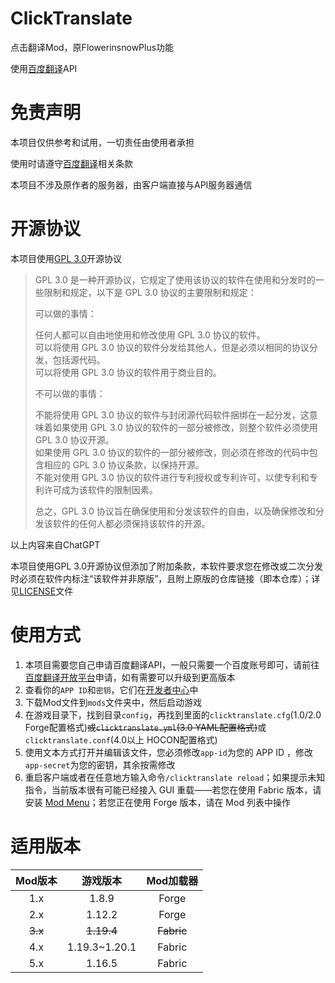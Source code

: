 # ClickTranslate
点击翻译Mod，原FlowerinsnowPlus功能

使用[百度翻译](https://fanyi.baidu.com/)API

# 免责声明
本项目仅供参考和试用，一切责任由使用者承担

使用时请遵守[百度翻译](https://fanyi.baidu.com/)相关条款

本项目不涉及原作者的服务器，由客户端直接与API服务器通信

# 开源协议
本项目使用[GPL 3.0](https://www.gnu.org/licenses/gpl-3.0.html)开源协议

> GPL 3.0 是一种开源协议，它规定了使用该协议的软件在使用和分发时的一些限制和规定，以下是 GPL 3.0 协议的主要限制和规定：  
>
> 可以做的事情：  
>
>    任何人都可以自由地使用和修改使用 GPL 3.0 协议的软件。  
>    可以将使用 GPL 3.0 协议的软件分发给其他人，但是必须以相同的协议分发，包括源代码。  
>    可以将使用 GPL 3.0 协议的软件用于商业目的。  
>
> 不可以做的事情：  
>
>    不能将使用 GPL 3.0 协议的软件与封闭源代码软件捆绑在一起分发，这意味着如果使用 GPL 3.0 协议的软件的一部分被修改，则整个软件必须使用 GPL 3.0 协议开源。  
>    如果使用 GPL 3.0 协议的软件的一部分被修改，则必须在修改的代码中包含相应的 GPL 3.0 协议条款，以保持开源。  
>    不能对使用 GPL 3.0 协议的软件进行专利授权或专利许可，以使专利和专利许可成为该软件的限制因素。  
>
> 总之，GPL 3.0 协议旨在确保使用和分发该软件的自由，以及确保修改和分发该软件的任何人都必须保持该软件的开源。

以上内容来自ChatGPT

本项目使用GPL 3.0开源协议但添加了附加条款，本软件要求您在修改或二次分发时必须在软件内标注“该软件并非原版”，且附上原版的仓库链接（即本仓库）；详见[LICENSE](LICENSE)文件

# 使用方式
1. 本项目需要您自己申请百度翻译API，一般只需要一个百度账号即可，请前往[百度翻译开放平台](https://fanyi-api.baidu.com/)申请，如有需要可以升级到更高版本
2. 查看你的`APP ID`和`密钥`，它们在[开发者中心](https://fanyi-api.baidu.com/manage/developer)中
3. 下载Mod文件到`mods`文件夹中，然后启动游戏
4. 在游戏目录下，找到目录`config`，再找到里面的`clicktranslate.cfg`(1.0/2.0 Forge配置格式)~~或`clicktranslate.yml`(3.0 YAML配置格式)~~或`clicktranslate.conf`(4.0以上 HOCON配置格式)
5. 使用文本方式打开并编辑该文件，您必须修改`app-id`为您的 APP ID ，修改`app-secret`为您的密钥，其余按需修改
6. 重启客户端或者在任意地方输入命令`/clicktranslate reload`；如果提示未知指令，当前版本很有可能已经接入 GUI 重载——若您在使用 Fabric 版本，请安装 [Mod Menu](https://modrinth.com/mod/modmenu)；若您正在使用 Forge 版本，请在 Mod 列表中操作

# 适用版本
| Mod版本 |   游戏版本    | Mod加载器  |
| :-----: | :-----------: | :--------: |
|   1.x   |     1.8.9     |   Forge    |
|   2.x   |    1.12.2     |   Forge    |
| ~~3.x~~ |  ~~1.19.4~~   | ~~Fabric~~ |
|   4.x   | 1.19.3~1.20.1 |   Fabric   |
|   5.x   |    1.16.5     |   Fabric   |
